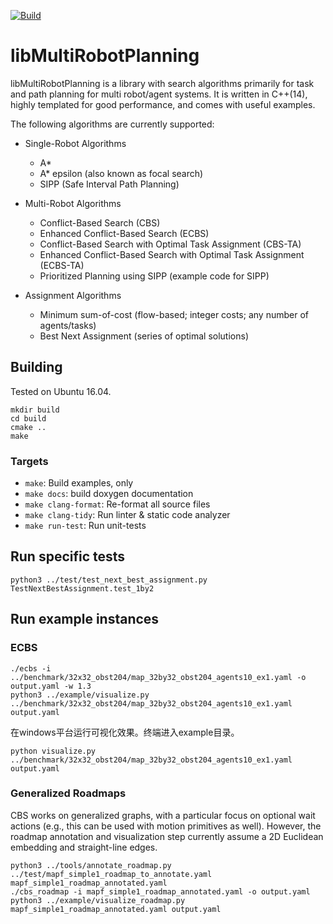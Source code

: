 [![Build](https://github.com/whoenig/libMultiRobotPlanning/actions/workflows/build.yml/badge.svg)](https://github.com/whoenig/libMultiRobotPlanning/actions/workflows/build.yml)

# libMultiRobotPlanning

libMultiRobotPlanning is a library with search algorithms primarily for task and path planning for multi robot/agent systems.
It is written in C++(14), highly templated for good performance, and comes with useful examples.

The following algorithms are currently supported:

* Single-Robot Algorithms
  * A*
  * A* epsilon (also known as focal search)
  * SIPP (Safe Interval Path Planning)

* Multi-Robot Algorithms
  * Conflict-Based Search (CBS)
  * Enhanced Conflict-Based Search (ECBS)
  * Conflict-Based Search with Optimal Task Assignment (CBS-TA)
  * Enhanced Conflict-Based Search with Optimal Task Assignment (ECBS-TA)
  * Prioritized Planning using SIPP (example code for SIPP)

* Assignment Algorithms
  * Minimum sum-of-cost (flow-based; integer costs; any number of agents/tasks)
  * Best Next Assignment (series of optimal solutions)

## Building

Tested on Ubuntu 16.04.

```shell
mkdir build
cd build
cmake ..
make
```

### Targets

* `make`: Build examples, only
* `make docs`: build doxygen documentation
* `make clang-format`: Re-format all source files
* `make clang-tidy`: Run linter & static code analyzer
* `make run-test`: Run unit-tests

## Run specific tests

```shell
python3 ../test/test_next_best_assignment.py TestNextBestAssignment.test_1by2
```

## Run example instances

### ECBS

````shell
./ecbs -i ../benchmark/32x32_obst204/map_32by32_obst204_agents10_ex1.yaml -o output.yaml -w 1.3
python3 ../example/visualize.py ../benchmark/32x32_obst204/map_32by32_obst204_agents10_ex1.yaml output.yaml
````

在windows平台运行可视化效果。终端进入example目录。

```shell
python visualize.py ../benchmark/32x32_obst204/map_32by32_obst204_agents10_ex1.yaml output.yaml
```

### Generalized Roadmaps

CBS works on generalized graphs, with a particular focus on optional wait actions (e.g., this can be used with motion primitives as well).
However, the roadmap annotation and visualization step currently assume a 2D Euclidean embedding and straight-line edges.

```shell
python3 ../tools/annotate_roadmap.py ../test/mapf_simple1_roadmap_to_annotate.yaml mapf_simple1_roadmap_annotated.yaml
./cbs_roadmap -i mapf_simple1_roadmap_annotated.yaml -o output.yaml
python3 ../example/visualize_roadmap.py mapf_simple1_roadmap_annotated.yaml output.yaml
```

